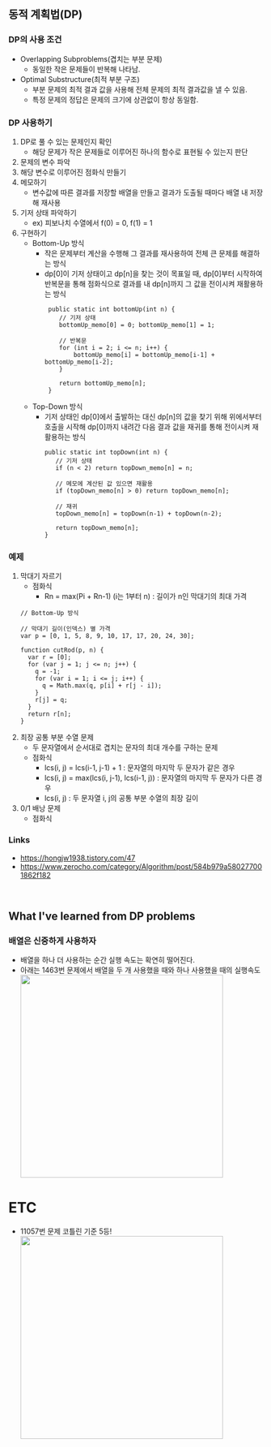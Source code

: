 ## 동적 계획법(DP)

### DP의 사용 조건

- Overlapping Subproblems(겹치는 부분 문제)
  - 동일한 작은 문제들이 반복해 나타남.
- Optimal Substructure(최적 부분 구조)
  - 부분 문제의 최적 결과 값을 사용해 전체 문제의 최적 결과값을 낼 수 있음.
  - 특정 문제의 정답은 문제의 크기에 상관없이 항상 동일함.

### DP 사용하기

1. DP로 풀 수 있는 문제인지 확인
   - 해당 문제가 작은 문제들로 이루어진 하나의 함수로 표현될 수 있는지 판단
2. 문제의 변수 파악
3. 해당 변수로 이루어진 점화식 만들기
4. 메모하기
   - 변수값에 따른 결과를 저장할 배열을 만들고 결과가 도출될 때마다 배열 내 저장해 재사용
5. 기저 상태 파악하기
   - ex) 피보나치 수열에서 f(0) = 0, f(1) = 1
6. 구현하기
   - Bottom-Up 방식
     - 작은 문제부터 계산을 수행해 그 결과를 재사용하여 전체 큰 문제를 해결하는 방식
     - dp[0]이 기저 상태이고 dp[n]을 찾는 것이 목표일 때, dp[0]부터 시작하여 반복문을 통해 점화식으로 결과를 내 dp[n]까지 그 값을 전이시켜 재활용하는 방식
       ```
        public static int bottomUp(int n) {
           // 기저 상태
           bottomUp_memo[0] = 0; bottomUp_memo[1] = 1;

           // 반복문
           for (int i = 2; i <= n; i++) {
               bottomUp_memo[i] = bottomUp_memo[i-1] + bottomUp_memo[i-2];
           }

           return bottomUp_memo[n];
        }
       ```
   - Top-Down 방식
     - 기저 상태인 dp[0]에서 출발하는 대신 dp[n]의 값을 찾기 위해 위에서부터 호출을 시작해 dp[0]까지 내려간 다음 결과 값을 재귀를 통해 전이시켜 재활용하는 방식
       ```
       public static int topDown(int n) {
          // 기저 상태
          if (n < 2) return topDown_memo[n] = n;

          // 메모에 계산된 값 있으면 재활용
          if (topDown_memo[n] > 0) return topDown_memo[n];

          // 재귀
          topDown_memo[n] = topDown(n-1) + topDown(n-2);

          return topDown_memo[n];
       }
       ```

### 예제

1. 막대기 자르기
   - 점화식
     - Rn = max(Pi + Rn-1) (i는 1부터 n) : 길이가 n인 막대기의 최대 가격
   ```
   // Bottom-Up 방식

   // 막대기 길이(인덱스) 별 가격
   var p = [0, 1, 5, 8, 9, 10, 17, 17, 20, 24, 30];

   function cutRod(p, n) {
     var r = [0];
     for (var j = 1; j <= n; j++) {
       q = -1;
       for (var i = 1; i <= j; i++) {
         q = Math.max(q, p[i] + r[j - i]);
       }
       r[j] = q;
     }
     return r[n];
   }
   ```
2. 최장 공통 부분 수열 문제
   - 두 문자열에서 순서대로 겹치는 문자의 최대 개수를 구하는 문제
   - 점화식
     - lcs(i, j) = lcs(i-1, j-1) + 1 : 문자열의 마지막 두 문자가 같은 경우
     - lcs(i, j) = max(lcs(i, j-1), lcs(i-1, j)) : 문자열의 마지막 두 문자가 다른 경우
     - lcs(i, j) : 두 문자열 i, j의 공통 부분 수열의 최장 길이
3. 0/1 배낭 문제
   - 점화식

### Links

- https://hongjw1938.tistory.com/47
- https://www.zerocho.com/category/Algorithm/post/584b979a580277001862f182

<br>

## What I've learned from DP problems

### 배열은 신중하게 사용하자

- 배열을 하나 더 사용하는 순간 실행 속도는 확연히 떨어진다.
- 아래는 1463번 문제에서 배열을 두 개 사용했을 때와 하나 사용했을 때의 실행속도
  <img src="https://user-images.githubusercontent.com/52561963/158157460-44df84ce-569b-4671-980e-b14cb2eda8ac.png" width="400" />

# ETC

- 11057번 문제 코틀린 기준 5등!
    <img src="https://user-images.githubusercontent.com/52561963/159643602-344beb98-7af8-4799-97e7-5fead2177eef.png" width="400" />
